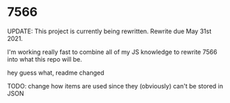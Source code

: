 # 7566

UPDATE: This project is currently being rewritten. Rewrite due May 31st 2021.

I'm working really fast to combine all of my JS knowledge to rewrite 7566 into what this repo will be.

hey guess what, readme changed

TODO: change how items are used since they (obviously) can't be stored in JSON
